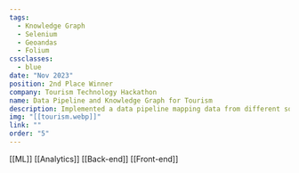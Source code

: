 ```yaml
---
tags:
  - Knowledge Graph
  - Selenium
  - Geoandas
  - Folium
cssclasses:
  - blue
date: "Nov 2023"
position: 2nd Place Winner
company: Tourism Technology Hackathon
name: Data Pipeline and Knowledge Graph for Tourism
description: Implemented a data pipeline mapping data from different sources and building a knowledge graph for tourism subjects. Visualized the results as an interactive map with a chatbot to analyze points of interest.
img: "[[tourism.webp]]"
link: ""
order: "5"
---
```


[[ML]]
[[Analytics]]
[[Back-end]]
[[Front-end]]
